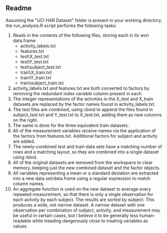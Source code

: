 ## Readme

Assuming the "UCI HAR Dataset" folder is present in your working directory, the run_analysis.R script performs the following tasks:
1. Reads in the contents of the following files, storing each in its won data.frame:
	* activity_labels.txt
	* features.txt
	* test\X_test.txt
	* test\Y_test.txt
	* test\subject_test.txt
	* train\X_train.txt
	* train\Y_train.txt
	* train\subject_train.txt
2. activity_labels.txt and features.txt are both converted to factors by removing the redundant index variable column present in each.
3. The integer representations of the activities in the X_test and X_train datasets are replaced by the factor names found in activity_labels.txt.
4. The test files are combined, using cbind to append the files found in subject_test.txt and Y_test.txt to X_test.txt, adding them as new columns on the right.
5. The same is done for the three equivalent train datasets.	
6. All of the measurement variables receive names via the application of the factors from features.txt.  Additional factors for subject and activity are added.
7. The newly-combined test and train data sets have a matching number of rows and a matching layout, so they are combined into a single dataset using rbind.
8. All of the original datasets are removed from the workspace to clear memory, keeping just the new combined dataset and the factor objects.
9. All variables representing a mean or a standard deviation are extracted into a new data set/data.frame using a regular expression to match column names.
10. An aggregate function is used on the new dataset to average every repeated measurement, so that there is only a single observation for each activity by each subject.  The results are sorted by subject.  This produces a wide, not narrow dataset.  A narrow dataset with one observation per combination of subject, activity, and measurement may be useful in certain cases, but I believe it to be generally less human-readable while treading dangerously close to treating variables as values.


	

	
